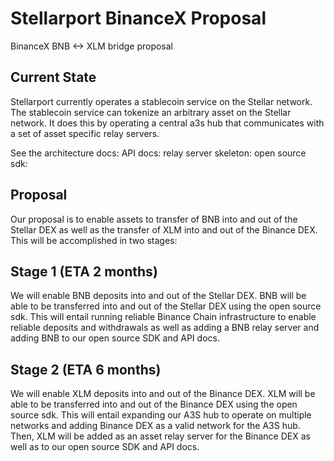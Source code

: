 # Stellarport BinanceX Proposal
BinanceX BNB &lt;-> XLM bridge proposal

## Current State
Stellarport currently operates a stablecoin service on the Stellar network. The stablecoin service can tokenize an arbitrary asset on the Stellar network. It does this by operating a central a3s hub that communicates with a set of asset specific relay servers. 

See the architecture docs:
API docs:
relay server skeleton:
open source sdk:


## Proposal
Our proposal is to enable assets to transfer of BNB into and out of the Stellar DEX as well as the transfer of XLM into and out of the Binance DEX. This will be accomplished in two stages:

## Stage 1 (ETA 2 months)
We will enable BNB deposits into and out of the Stellar DEX. BNB will be able to be transferred into and out of the Stellar DEX using the open source sdk. This will entail running reliable Binance Chain infrastructure to enable reliable deposits and withdrawals as well as adding a BNB relay server and adding BNB to our open source SDK and API docs.

## Stage 2 (ETA 6 months)
We will enable XLM deposits into and out of the Binance DEX. XLM will be able to be transferred into and out of the Binance DEX using the open source sdk. This will entail expanding our A3S hub to operate on multiple networks and adding Binance DEX as a valid network for the A3S hub. Then, XLM will be added as an asset relay server for the Binance DEX as well as to our open source SDK and API docs.
